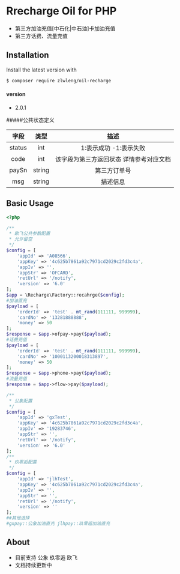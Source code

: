 # Rrecharge Oil for PHP 
- 第三方加油充值[中石化|中石油]卡加油充值
- 第三方话费、流量充值

## Installation

Install the latest version with

```bash
$ composer require zlwleng/oil-recharge
```
#### version
- 2.0.1

#####公共状态定义

字段 | 类型 | 描述
:-----------: | :-----------: | :-----------:
status        | int           | 1:表示成功 -1:表示失败
code          | int           | 该字段为第三方返回状态 详情参考对应文档
paySn         | string        | 第三方订单号
msg           | string        | 描述信息

## Basic Usage

```php
<?php

/**
 * 欧飞公共参数配置
 * 允许留空
 */
$config = [
    'appId' => 'A08566',  
    'appKey' => '4c625b7861a92c7971cd2029c2fd3c4a',
    'appIv' => '',
    'appStr' => 'OFCARD',
    'retUrl' => '/notify',
    'version' => '6.0'
];
$app = \Recharge\Factory::recahrge($config);
#加油直充
$payload = [
    'orderId' => 'test' . mt_rand(111111, 999999),
    'cardNo' => '13281888888',
    'money' => 50
];
$response = $app->ofpay->pay($payload);
#话费充值
$payload = [
    'orderId' => 'test' . mt_rand(111111, 999999),
    'cardNo' => '1000113200018313897',
    'money' => 50
];
$response = $app->phone->pay($payload);
#流量充值
$response = $app->flow->pay($payload);

/**
 * 公象配置
 */
$config = [
    'appId' => 'gxTest',  
    'appKey' => '4c625b7861a92c7971cd2029c2fd3c4a',
    'appIv' => '19283746',
    'appStr' => '',
    'retUrl' => '/notify',
    'version' => '6.0'
];
/**
 * 玖零逅配置
 */
$config = [
    'appId' => 'jlhTest',  
    'appKey' => '4c625b7861a92c7971cd2029c2fd3c4a',
    'appIv' => '',
    'appStr' => '',
    'retUrl' => '/notify',
    'version' => ''
];
##其他选择
#gxpay::公象加油直充 jlhpay::玖零逅加油直充
```   
## About
- 目前支持 公象 玖零逅 欧飞
- 文档持续更新中


